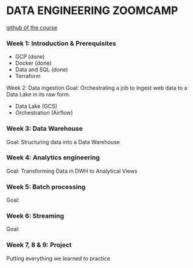 # DATA ENGINEERING ZOOMCAMP
[github of the course](https://github.com/DataTalksClub/data-engineering-zoomcamp)

### Week 1: Introduction & Prerequisites
- GCP (done)
- Docker (done)
- Data and SQL (done)
- Terraform

Week 2: Data ingestion
Goal: Orchestrating a job to ingest web data to a Data Lake in its raw form.
- Data Lake (GCS)
- Orchestration (Airflow)

### Week 3: Data Warehouse
Goal: Structuring data into a Data Warehouse


### Week 4: Analytics engineering
Goal: Transforming Data in DWH to Analytical Views

### Week 5: Batch processing
Goal:

### Week 6: Streaming
Goal:

### Week 7, 8 & 9: Project
Putting everything we learned to practice
